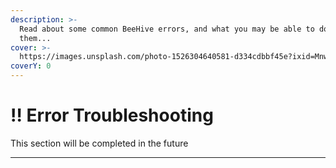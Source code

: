 ```yaml
---
description: >-
  Read about some common BeeHive errors, and what you may be able to do to fix
  them...
cover: >-
  https://images.unsplash.com/photo-1526304640581-d334cdbbf45e?ixid=MnwxMjA3fDB8MHxwaG90by1wYWdlfHx8fGVufDB8fHx8&ixlib=rb-1.2.1&auto=format&fit=crop&w=2970&q=80
coverY: 0
---
```


# ‼ Error Troubleshooting

This section will be completed in the future

****
